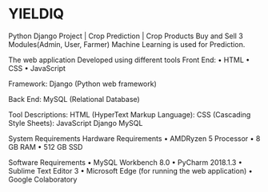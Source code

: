 # YIELDIQ
Python Django Project | Crop Prediction | Crop Products Buy and Sell
3 Modules(Admin, User, Farmer)
Machine Learning is used for Prediction.


 The web application Developed using different tools
 Front End:
 • HTML
 • CSS
 • JavaScript


 
 Framework:
 Django (Python web framework)


 
 Back End:
 MySQL (Relational Database)


Tool Descriptions:
 HTML (HyperText Markup Language):
 CSS (Cascading Style Sheets):
 JavaScript
 Django 
 MySQL 


 
System Requirements
 Hardware Requirements
 • AMDRyzen 5 Processor
 • 8 GB RAM
 • 512 GB SSD

 
 Software Requirements
 • MySQL Workbench 8.0
 • PyCharm 2018.1.3
 • Sublime Text Editor 3
 • Microsoft Edge (for running the web application)
 • Google Colaboratory
